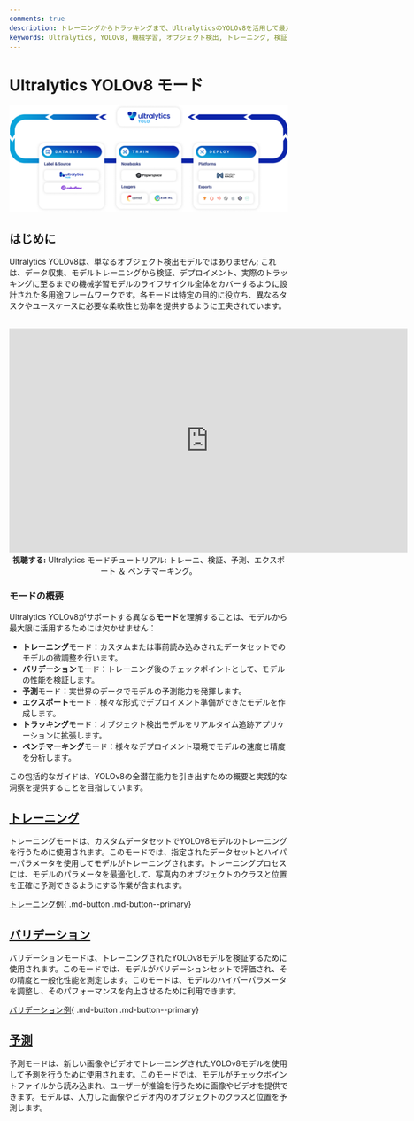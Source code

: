 ```yaml
---
comments: true
description: トレーニングからトラッキングまで、UltralyticsのYOLOv8を活用して最大限に活用します。検証、エクスポート、ベンチマーキングなど、各サポートモードの洞察と例を得る。
keywords: Ultralytics, YOLOv8, 機械学習, オブジェクト検出, トレーニング, 検証, 予測, エクスポート, トラッキング, ベンチマーキング
---
```


# Ultralytics YOLOv8 モード

<img width="1024" src="https://github.com/ultralytics/assets/raw/main/yolov8/banner-integrations.png" alt="Ultralytics YOLOエコシステムと統合">

## はじめに

Ultralytics YOLOv8は、単なるオブジェクト検出モデルではありません; これは、データ収集、モデルトレーニングから検証、デプロイメント、実際のトラッキングに至るまでの機械学習モデルのライフサイクル全体をカバーするように設計された多用途フレームワークです。各モードは特定の目的に役立ち、異なるタスクやユースケースに必要な柔軟性と効率を提供するように工夫されています。

<p align="center">
  <br>
  <iframe width="720" height="405" src="https://www.youtube.com/embed/j8uQc0qB91s?si=dhnGKgqvs7nPgeaM"
    title="YouTube video player" frameborder="0"
    allow="accelerometer; autoplay; clipboard-write; encrypted-media; gyroscope; picture-in-picture; web-share"
    allowfullscreen>
  </iframe>
  <br>
  <strong>視聴する:</strong> Ultralytics モードチュートリアル: トレーニ、検証、予測、エクスポート ＆ ベンチマーキング。
</p>

### モードの概要

Ultralytics YOLOv8がサポートする異なる**モード**を理解することは、モデルから最大限に活用するためには欠かせません：

- **トレーニング**モード：カスタムまたは事前読み込みされたデータセットでのモデルの微調整を行います。
- **バリデーション**モード：トレーニング後のチェックポイントとして、モデルの性能を検証します。
- **予測**モード：実世界のデータでモデルの予測能力を発揮します。
- **エクスポート**モード：様々な形式でデプロイメント準備ができたモデルを作成します。
- **トラッキング**モード：オブジェクト検出モデルをリアルタイム追跡アプリケーションに拡張します。
- **ベンチマーキング**モード：様々なデプロイメント環境でモデルの速度と精度を分析します。

この包括的なガイドは、YOLOv8の全潜在能力を引き出すための概要と実践的な洞察を提供することを目指しています。

## [トレーニング](train.md)

トレーニングモードは、カスタムデータセットでYOLOv8モデルのトレーニングを行うために使用されます。このモードでは、指定されたデータセットとハイパーパラメータを使用してモデルがトレーニングされます。トレーニングプロセスには、モデルのパラメータを最適化して、写真内のオブジェクトのクラスと位置を正確に予測できるようにする作業が含まれます。

[トレーニング例](train.md){ .md-button .md-button--primary}

## [バリデーション](val.md)

バリデーションモードは、トレーニングされたYOLOv8モデルを検証するために使用されます。このモードでは、モデルがバリデーションセットで評価され、その精度と一般化性能を測定します。このモードは、モデルのハイパーパラメータを調整し、そのパフォーマンスを向上させるために利用できます。

[バリデーション例](val.md){ .md-button .md-button--primary}

## [予測](predict.md)

予測モードは、新しい画像やビデオでトレーニングされたYOLOv8モデルを使用して予測を行うために使用されます。このモードでは、モデルがチェックポイントファイルから読み込まれ、ユーザーが推論を行うために画像やビデオを提供できます。モデルは、入力した画像やビデオ内のオブジェクトのクラスと位置を予測します。
